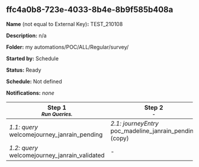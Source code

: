 ## ffc4a0b8-723e-4033-8b4e-8b9f585b408a

**Name** (not equal to External Key)**:** TEST_210108

**Description:** n/a

**Folder:** my automations/POC/ALL/Regular/survey/

**Started by:** Schedule

**Status:** Ready

**Schedule:** Not defined

**Notifications:** _none_


| Step 1<br>_<small>Run Queries.</small>_ | Step 2<br>_<small>-</small>_ | Step 3<br>_<small>-</small>_ |
| --- | --- | --- |
| _1.1: query_<br>welcomejourney_janrain_pending | _2.1: journeyEntry_<br>poc_madeline_janrain_pending (copy) | _3.1: journeyEntry_<br>poc_madeline_janrain_pending (copy) (copy) |
| _1.2: query_<br>welcomejourney_janrain_validated | - | - |
